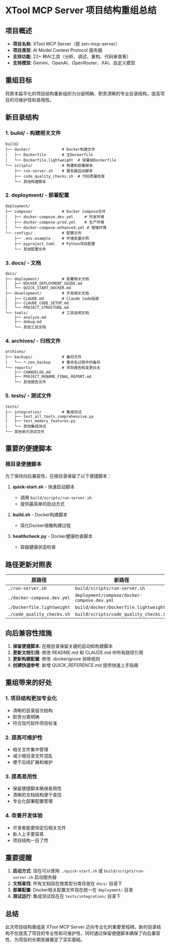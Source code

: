 # XTool MCP Server 项目结构重组总结

## 项目概述
- **项目名称**: XTool MCP Server（原 zen-mcp-server）
- **项目类型**: AI Model Context Protocol 服务器
- **支持功能**: 22+ 种AI工具（分析、调试、重构、代码审查等）
- **支持模型**: Gemini、OpenAI、OpenRouter、XAI、自定义模型

## 重组目标
将原本扁平化的项目结构重新组织为分层明确、职责清晰的专业目录结构，提高项目的可维护性和易用性。

## 新目录结构

### 1. build/ - 构建相关文件
```
build/
├── docker/              # Docker构建文件
│   ├── Dockerfile       # 主Dockerfile
│   └── Dockerfile.lightweight  # 轻量级Dockerfile
└── scripts/             # 构建和部署脚本
    ├── run-server.sh    # 服务器启动脚本
    ├── code_quality_checks.sh  # 代码质量检查
    └── 其他构建脚本
```

### 2. deployment/ - 部署配置
```
deployment/
├── compose/             # Docker Compose文件
│   ├── docker-compose.dev.yml     # 开发环境
│   ├── docker-compose.prod.yml    # 生产环境
│   └── docker-compose.enhanced.yml # 增强环境
└── configs/             # 配置文件
    ├── .env.example     # 环境变量示例
    ├── pyproject.toml   # Python项目配置
    └── 其他配置文件
```

### 3. docs/ - 文档
```
docs/
├── deployment/          # 部署相关文档
│   ├── DOCKER_DEPLOYMENT_GUIDE.md
│   └── QUICK_START_DOCKER.md
├── development/         # 开发相关文档
│   ├── CLAUDE.md        # Claude Code指南
│   ├── CLAUDE_CODE_SETUP.md
│   └── PROJECT_STRUCTURE.md
└── tools/               # 工具说明文档
    ├── analyze.md
    ├── debug.md
    └── 其他工具文档
```

### 4. archives/ - 归档文件
```
archives/
├── backups/             # 备份文件
│   └── *.zen_backup     # 重命名过程中的备份
└── reports/             # 项目报告和变更日志
    ├── CHANGELOG.md
    ├── PROJECT_RENAME_FINAL_REPORT.md
    └── 其他报告文件
```

### 5. tests/ - 测试文件
```
tests/
├── integration/         # 集成测试
│   ├── test_all_tools_comprehensive.py
│   ├── test_memory_features.py
│   └── 其他集成测试
└── 其他单元测试文件
```

## 重要的便捷脚本

### 根目录便捷脚本
为了保持向后兼容性，在根目录保留了以下便捷脚本：

1. **quick-start.sh** - 快速启动脚本
   - 调用 `build/scripts/run-server.sh`
   - 提供最简单的启动方式

2. **build.sh** - Docker构建脚本
   - 简化Docker镜像构建过程

3. **healthcheck.py** - Docker健康检查脚本
   - 容器健康状态检查

## 路径更新对照表

| 原路径 | 新路径 |
|--------|--------|
| `./run-server.sh` | `build/scripts/run-server.sh` |
| `./docker-compose.dev.yml` | `deployment/compose/docker-compose.dev.yml` |
| `./Dockerfile.lightweight` | `build/docker/Dockerfile.lightweight` |
| `./code_quality_checks.sh` | `build/scripts/code_quality_checks.sh` |

## 向后兼容性措施

1. **保留便捷脚本**: 在根目录保留关键的启动和构建脚本
2. **更新文档引用**: 修改 README.md 和 CLAUDE.md 中所有路径引用
3. **更新构建配置**: 修改 .dockerignore 排除规则
4. **创建快速参考**: 新增 QUICK_REFERENCE.md 提供快速上手指南

## 重组带来的好处

### 1. 项目结构更加专业化
- 清晰的目录层次结构
- 职责分离明确
- 符合现代软件项目标准

### 2. 提高可维护性
- 相关文件集中管理
- 减少根目录文件混乱
- 便于后续扩展和维护

### 3. 提高易用性
- 保留便捷脚本确保易用性
- 清晰的文档结构便于查找
- 专业化部署配置管理

### 4. 改善开发体验
- 开发者能更快定位相关文件
- 新人上手更容易
- 项目结构一目了然

## 重要提醒

1. **启动方式**: 现在可以使用 `./quick-start.sh` 或 `build/scripts/run-server.sh` 启动服务器
2. **文档查找**: 所有文档现在按类型分类存放在 `docs/` 目录下
3. **部署配置**: Docker相关配置文件现在统一在 `deployment/` 目录
4. **测试运行**: 集成测试现在在 `tests/integration/` 目录下

## 总结

此次项目结构重组是 XTool MCP Server 迈向专业化的重要里程碑。新的目录结构不仅提高了项目的专业性和可维护性，同时通过保留便捷脚本确保了向后兼容性，为项目的长期发展奠定了坚实基础。